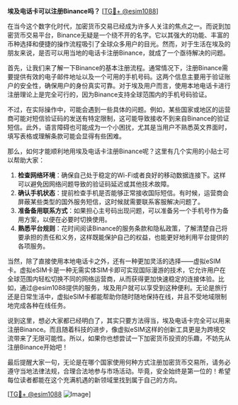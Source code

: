 **埃及电话卡可以注册Binance吗？** [[TG💪+ @esim1088](https://t.me/s/esim1088)]

在当今这个数字化时代，加密货币交易已经成为许多人关注的焦点之一。而说到加密货币交易平台，Binance无疑是一个绕不开的名字。它以其强大的功能、丰富的币种选择和便捷的操作流程吸引了全球众多用户的目光。然而，对于生活在埃及的朋友来说，是否可以用当地的电话卡注册Binance，就成了一个亟待解决的问题。

首先，让我们来了解一下Binance的基本注册流程。通常情况下，注册Binance需要提供有效的电子邮件地址以及一个可用的手机号码。这两个信息主要用于验证账户的安全性，确保用户的身份真实可靠。对于埃及用户而言，使用本地电话卡进行注册理论上是完全可行的，因为Binance支持全球范围内的手机号码验证。

不过，在实际操作中，可能会遇到一些具体的问题。例如，某些国家或地区的运营商可能对短信验证码的发送有特定限制，这可能导致接收不到来自Binance的验证短信。此外，语言障碍也可能成为一个小困扰，尤其是当用户不熟悉英文界面时，填写表格或理解条款可能会显得有些困难。

那么，如何才能顺利地用埃及电话卡注册Binance呢？这里有几个实用的小贴士可以帮助大家：

1. **检查网络环境**：确保自己处于稳定的Wi-Fi或者良好的移动数据连接下。这样可以避免因网络问题导致的验证码延迟或其他技术故障。
2. **确认手机状态**：提前检查手机是否能够正常接收国际短信。有时候，运营商会屏蔽某些类型的国外服务短信，这时候就需要联系客服解决问题了。
3. **准备备用联系方式**：如果担心主号码出现问题，可以准备另一个手机号作为备用方案，以便在必要时切换使用。
4. **熟悉平台规则**：花时间阅读Binance的服务条款和隐私政策，了解清楚自己将要承担的责任和义务，这样既能保护自己的权益，也能更好地利用平台提供的各项服务。

当然，除了直接使用本地电话卡之外，还有一种更加灵活的选择——虚拟eSIM卡。虚拟eSIM卡是一种无需实体SIM卡即可实现国际漫游的技术，它允许用户在全球范围内轻松切换不同的网络运营商，从而获得更加快速稳定的连接体验。比如，通过@esim1088提供的服务，埃及用户就可以享受到这种便利。无论是旅行还是日常生活中，虚拟eSIM卡都能帮助你随时随地保持在线，并且不受地域限制地完成各种在线任务。

说到这里，想必大家都已经明白了，其实只要方法得当，埃及电话卡完全可以用来注册Binance。而且随着科技的进步，像虚拟eSIM这样的创新工具更是为跨境交流带来了无限可能性。所以，如果你也想尝试一下加密货币投资的乐趣，不妨先从注册Binance开始吧！

最后提醒大家一句，无论是在哪个国家使用何种方式注册加密货币交易所，请务必遵守当地法律法规，合理合法地参与市场活动。毕竟，安全始终是第一位的！希望每位读者都能在这个充满机遇的新领域里找到属于自己的方向。

[[TG💪+ @esim1088](https://t.me/s/esim1088) ![Image](https://i.postimg.cc/4NQfJmqS/Snipaste-2025-05-13-00-14-12.png)]